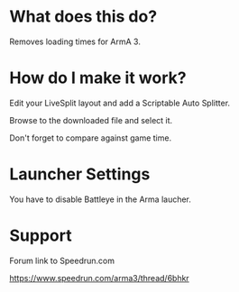 # What does this do?

Removes loading times for ArmA 3.

# How do I make it work?

Edit your LiveSplit layout and add a Scriptable Auto Splitter.

Browse to the downloaded file and select it.

Don't forget to compare against game time.

# Launcher Settings

You have to disable Battleye in the Arma laucher.

# Support

Forum link to Speedrun.com 

https://www.speedrun.com/arma3/thread/6bhkr
